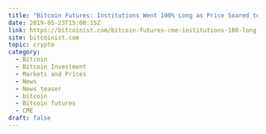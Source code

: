 ```yaml
---
title: "Bitcoin Futures: Institutions Went 100% Long as Price Soared to $8K"
date: 2019-05-23T15:00:15Z
link: https://bitcoinist.com/bitcoin-futures-cme-institutions-100-long-8k/?utm_medium=RSS&utm_source=hune
site: bitcoinist.com
topic: crypto
category:
  - Bitcoin
  - Bitcoin Investment
  - Markets and Prices
  - News
  - News teaser
  - bitcoin
  - Bitcoin futures
  - CME
draft: false
---
```

